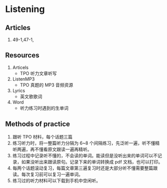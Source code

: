 # Listening

## Articles
1. 49-1,47-1,

## Resources

1. Articels
    + TPO 听力文章听写
2. ListenMP3
    + TPO 真题的 MP3 音频资源
3. Lyrics
    + 英文歌歌词
4. Word
    + 听力练习时遇到的生单词

## Methods of practice

1. 跟听 TPO 材料，每个话题三篇
2. 练习听力时，将一整篇听力分隔为 6~8 个间隔练习，先泛听一遍，听不懂精听两遍，再不懂看原文跟读一遍再精听。
3. 练习过程中记录听不懂的，不会读的单词。能读但是没听出来的单词可以不记录，如果没听出来跟读原句。记录下来的单词转换成 pdf 文档，也可以打印。
4. 每两个话题滚动复习，每篇文章第三遍复习时还是大部分听不懂需要整篇跟读。每次复习前可以复习一遍单词。
5. 练习过的听力材料可以下载到手机中空闲听。
